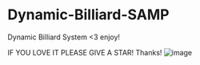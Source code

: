 # Dynamic-Billiard-SAMP
Dynamic Billiard System &lt;3 enjoy!

IF YOU LOVE IT PLEASE GIVE A STAR! Thanks!
![image](https://github.com/InspetedA/Dynamic-Billiard-SAMP/assets/93466407/1b4583bd-e11a-4393-ba9f-5be469c47688)

